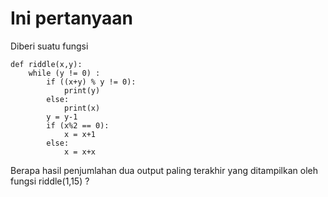 # Ini pertanyaan

Diberi suatu fungsi
```
def riddle(x,y):
    while (y != 0) :
        if ((x+y) % y != 0):
            print(y)
        else:
            print(x)
        y = y-1
        if (x%2 == 0):
            x = x+1
        else:
            x = x+x 
```
Berapa hasil penjumlahan dua output paling terakhir yang ditampilkan oleh fungsi riddle(1,15) ?


